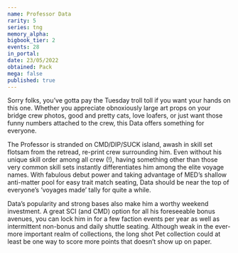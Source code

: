 ```yaml
---
name: Professor Data
rarity: 5
series: tng
memory_alpha:
bigbook_tier: 2
events: 28
in_portal:
date: 23/05/2022
obtained: Pack
mega: false
published: true
---
```


Sorry folks, you’ve gotta pay the Tuesday troll toll if you want your hands on this one. Whether you appreciate obnoxiously large art props on your bridge crew photos, good and pretty cats, love loafers, or just want those funny numbers attached to the crew, this Data offers something for everyone.

The Professor is stranded on CMD/DIP/SUCK island, awash in skill set flotsam from the retread, re-print crew surrounding him. Even without his unique skill order among all crew (!), having something other than those very common skill sets instantly differentiates him among the elite voyage names. With fabulous debut power and taking advantage of MED’s shallow anti-matter pool for easy trait match seating, Data should be near the top of everyone’s ‘voyages made’ tally for quite a while.

Data’s popularity and strong bases also make him a worthy weekend investment. A great SCI (and CMD) option for all his foreseeable bonus avenues, you can lock him in for a few faction events per year as well as intermittent non-bonus and daily shuttle seating. Although weak in the ever-more important realm of collections, the long shot Pet collection could at least be one way to score more points that doesn’t show up on paper.
